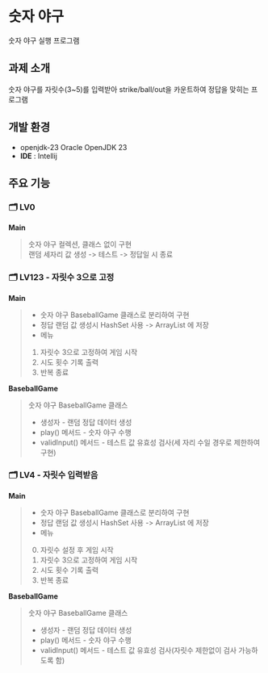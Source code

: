 # 숫자 야구   
숫자 야구 실행 프로그램   

## 과제 소개
숫자 야구를 자릿수(3~5)를 입력받아 strike/ball/out을 카운트하여 정답을 맞히는 프로그램   

## 개발 환경
- openjdk-23 Oracle OpenJDK 23
- **IDE** : Intellij   

## 주요 기능

### 🗂️ LV0

**Main**
> 
>  숫자 야구 컬렉션, 클래스 없이 구현   
>  랜덤 세자리 값 생성 -> 테스트 -> 정답일 시 종료   


### 🗂️ LV123 - 자릿수 3으로 고정  

**Main**
> 
> - 숫자 야구 BaseballGame 클래스로 분리하여 구현   
> - 정답 랜덤 값 생성시 HashSet 사용 -> ArrayList 에 저장   
> - 메뉴
> 1. 자릿수 3으로 고정하여 게임 시작   
> 2. 시도 횟수 기록 출력   
> 3. 반복 종료   

**BaseballGame**
> 
> 숫자 야구 BaseballGame 클래스   
> - 생성자 - 랜덤 정답 데이터 생성   
> - play() 메서드 - 숫자 야구 수행   
> - validInput() 메서드 - 테스트 값 유효성 검사(세 자리 수일 경우로 제한하여 구현)   


### 🗂️ LV4 - 자릿수 입력받음

**Main**
> 
> - 숫자 야구 BaseballGame 클래스로 분리하여 구현
> - 정답 랜덤 값 생성시 HashSet 사용 -> ArrayList 에 저장
> - 메뉴
> 0. 자릿수 설정 후 게임 시작   
> 1. 자릿수 3으로 고정하여 게임 시작   
> 2. 시도 횟수 기록 출력   
> 3. 반복 종료

**BaseballGame**
> 
> 숫자 야구 BaseballGame 클래스   
> - 생성자 - 랜덤 정답 데이터 생성   
> - play() 메서드 - 숫자 야구 수행   
> - validInput() 메서드 - 테스트 값 유효성 검사(자릿수 제한없이 검사 가능하도록 함)   


